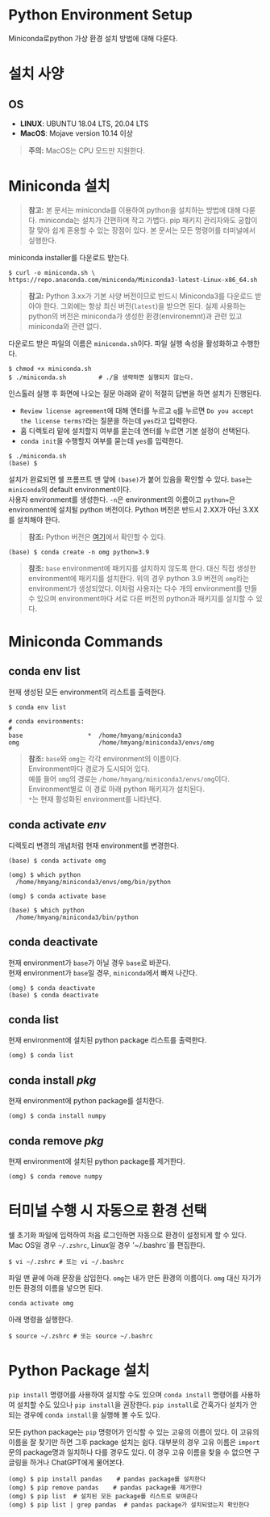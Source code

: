 # Python Environment Setup
Miniconda로python 가상 환경 설치 방법에 대해 다룬다.
# 설치 사양
## OS
* **LINUX**: UBUNTU 18.04 LTS, 20.04 LTS
* **MacOS**: Mojave version 10.14 이상

> **주의:**
> MacOS는 CPU 모드만 지원한다.

# Miniconda 설치
> **참고:**
> 본 문서는 miniconda를 이용하여 python을 설치하는 방법에 대해 다룬다.
> miniconda는 설치가 간편하며 작고 가볍다. pip 패키지 관리자와도 궁합이 잘 맞아 쉽게 혼용할 수 있는 장점이 있다.
> 본 문서는 모든 명령어를 터미널에서 실행한다.

miniconda installer를 다운로드 받는다.
```shell
$ curl -o miniconda.sh \
https://repo.anaconda.com/miniconda/Miniconda3-latest-Linux-x86_64.sh
```
> **참고:**
> Python 3.xx가 기본 사양 버전이므로 반드시 Miniconda3를 다운로드 받아야 한다. 그외에는 항상 최신 버전(`latest`)을 받으면 된다. 실제 사용하는 python의 버전은 miniconda가 생성한 환경(environemnt)과 관련 있고 miniconda와 관련 없다.

다운로드 받은 파일의 이름은 `miniconda.sh`이다. 파일 실행 속성을 활성화하고 수행한다.
```shell
$ chmod +x miniconda.sh
$ ./miniconda.sh         # ./을 생략하면 실행되지 않는다.
```
인스톨러 실행 후 화면에 나오는 질문 아래와 같이 적절히 답변을 하면 설치가 진행된다.
* `Review license agreement`에 대해 엔터를 누르고 `q`를 누르면 `Do you accept the license terms?`라는 질문을 하는데 `yes`라고 입력한다.
* 홈 디렉토리 밑에 설치할지 여부를 묻는데 엔터를 누르면 기본 설정이 선택된다.
* `conda init`을 수행할지 여부를 묻는데 `yes`를 입력한다.

```shell
$ ./miniconda.sh
(base) $
```
설치가 완료되면 쉘 프롬프트 맨 앞에 `(base)`가 붙어 있음을 확인할 수 있다. `base`는 `miniconda`의 default environment이다.  
사용자 environment를 생성한다. `-n`은 environment의 이름이고 `python=`은 environment에 설치될 python 버전이다. Python 버전은 반드시 2.XX가 아닌 3.XX를 설치해야 한다.
> **참조:**
> Python 버전은 [여기](https://www.python.org/doc/versions/)에서 확인할 수 있다.
```shell
(base) $ conda create -n omg python=3.9
```

> **참조:**
> `base` environment에 패키지를 설치하지 않도록 한다. 대신 직접 생성한 environment에 패키지를 설치한다. 위의 경우 python 3.9 버전의 `omg`라는 environment가 생성되었다. 이처럼 사용자는 다수 개의 environment를 만들 수 있으며 environment마다 서로 다른 버전의 python과 패키지를 설치할 수 있다.
# Miniconda Commands
## conda env list
현재 생성된 모든 environment의 리스트를 출력한다.
```shell
$ conda env list
```
```shell
# conda environments:
#
base                  *  /home/hmyang/miniconda3
omg                      /home/hmyang/miniconda3/envs/omg
```
> **참조:**
> `base`와 `omg`는 각각 environment의 이름이다.  
> Environment마다 경로가 도시되어 있다.  
> 예를 들어 `omg`의 경로는 `/home/hmyang/miniconda3/envs/omg`이다. Environment별로 이 경로 아래 python 패키지가 설치된다.  
> `*`는 현재 활성화된 environment를 나타낸다.
## conda activate *env*
디렉토리 변경의 개념처럼 현재 environment를 변경한다.
```shell
(base) $ conda activate omg

(omg) $ which python
  /home/hmyang/miniconda3/envs/omg/bin/python

(omg) $ conda activate base

(base) $ which python
  /home/hmyang/miniconda3/bin/python
```
## conda deactivate
현재 environment가 `base`가 아닐 경우 `base`로 바꾼다.  
현재 environment가 `base`일 경우, `miniconda`에서 빠져 나간다. 
```shell
(omg) $ conda deactivate
(base) $ conda deactivate
```
## conda list
현재 environment에 설치된 python package 리스트를 출력한다.
```shell
(omg) $ conda list
```
## conda install *pkg*
현재 environment에 python package를 설치한다.
```shell
(omg) $ conda install numpy
```
## conda remove *pkg*
현재 environment에 설치된 python package를 제거한다.
```shell
(omg) $ conda remove numpy
```
# 터미널 수행 시 자동으로 환경 선택
쉘 초기화 파일에 입력하여 처음 로그인하면 자동으로 환경이 설정되게 할 수 있다.
Mac OS일 경우 `~/.zshrc`, Linux일 경우 '~/.bashrc`를 편집한다.

```
$ vi ~/.zshrc # 또는 vi ~/.bashrc
```

파일 맨 끝에 아래 문장을 삽입한다. `omg`는 내가 만든 환경의 이름이다. `omg` 대신 자기가 만든 환경의 이름을 넣으면 된다.
```
conda activate omg 
```

아래 명령을 실행한다.
```
$ source ~/.zshrc # 또는 source ~/.bashrc
```

# Python Package 설치
`pip install` 명령어를 사용하여 설치할 수도 있으며 `conda install` 명령어를 사용하여 설치할 수도 있으나 `pip install`을 권장한다. `pip install`로 간혹가다 설치가 안 되는 경우에 `conda install`을 실행해 볼 수도 있다.

모든 python package는 `pip` 명령어가 인식할 수 있는 고유의 이름이 있다. 이 고유의 이름을 잘 찾기만 하면 그후 package 설치는 쉽다. 대부분의 경우 고유 이름은 `import` 문의 package명과 일치하나 다를 경우도 있다. 이 경우 고유 이름을 찾을 수 없으면 구글링을 하거나 ChatGPT에게 물어본다.
```
(omg) $ pip install pandas    # pandas package를 설치한다
(omg) $ pip remove pandas    # pandas package를 제거한다
(omg) $ pip list  # 설치된 모든 package를 리스트로 보여준다
(omg) $ pip list | grep pandas  # pandas package가 설치되었는지 확인한다
```
